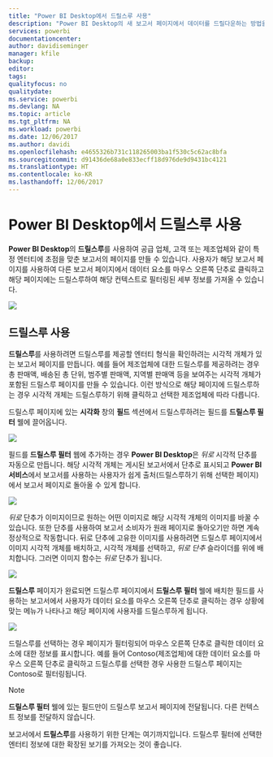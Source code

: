 ```yaml
---
title: "Power BI Desktop에서 드릴스루 사용"
description: "Power BI Desktop의 새 보고서 페이지에서 데이터를 드릴다운하는 방법을 알아봅니다."
services: powerbi
documentationcenter: 
author: davidiseminger
manager: kfile
backup: 
editor: 
tags: 
qualityfocus: no
qualitydate: 
ms.service: powerbi
ms.devlang: NA
ms.topic: article
ms.tgt_pltfrm: NA
ms.workload: powerbi
ms.date: 12/06/2017
ms.author: davidi
ms.openlocfilehash: e4655326b731c118265003ba1f530c5c62ac8bfa
ms.sourcegitcommit: d91436de68a0e833ecff18d976de9d9431bc4121
ms.translationtype: HT
ms.contentlocale: ko-KR
ms.lasthandoff: 12/06/2017
---
```

# <a name="use-drillthrough-in-power-bi-desktop"></a>Power BI Desktop에서 드릴스루 사용
**Power BI Desktop**의 **드릴스루**를 사용하여 공급 업체, 고객 또는 제조업체와 같이 특정 엔터티에 초점을 맞춘 보고서의 페이지를 만들 수 있습니다. 사용자가 해당 보고서 페이지를 사용하여 다른 보고서 페이지에서 데이터 요소를 마우스 오른쪽 단추로 클릭하고 해당 페이지에는 드릴스루하여 해당 컨텍스트로 필터링된 세부 정보를 가져올 수 있습니다.

![](media/desktop-drillthrough/drillthrough_01.png)

## <a name="using-drillthrough"></a>드릴스루 사용
**드릴스루**를 사용하려면 드릴스루를 제공할 엔터티 형식을 확인하려는 시각적 개체가 있는 보고서 페이지를 만듭니다. 예를 들어 제조업체에 대한 드릴스루를 제공하려는 경우 총 판매액, 배송된 총 단위, 범주별 판매액, 지역별 판매액 등을 보여주는 시각적 개체가 포함된 드릴스루 페이지를 만들 수 있습니다. 이런 방식으로 해당 페이지에 드릴스루하는 경우 시각적 개체는 드릴스루하기 위해 클릭하고 선택한 제조업체에 따라 다릅니다.

드릴스루 페이지에 있는 **시각화** 창의 **필드** 섹션에서 드릴스루하려는 필드를 **드릴스루 필터** 웰에 끌어옵니다.

![](media/desktop-drillthrough/drillthrough_02.png)

필드를 **드릴스루 필터** 웹에 추가하는 경우 **Power BI Desktop**은 *뒤로* 시각적 단추를 자동으로 만듭니다. 해당 시각적 개체는 게시된 보고서에서 단추로 표시되고 **Power BI 서비스**에서 보고서를 사용하는 사용자가 쉽게 출처(드릴스루하기 위해 선택한 페이지)에서 보고서 페이지로 돌아올 수 있게 합니다.

![](media/desktop-drillthrough/drillthrough_03.png)

*뒤로* 단추가 이미지이므로 원하는 어떤 이미지로 해당 시각적 개체의 이미지를 바꿀 수 있습니다. 또한 단추를 사용하여 보고서 소비자가 원래 페이지로 돌아오기만 하면 계속 정상적으로 작동합니다. 뒤로 단추에 고유한 이미지를 사용하려면 드릴스루 페이지에서 이미지 시각적 개체를 배치하고, 시각적 개체를 선택하고, *뒤로 단추* 슬라이더를 위에 배치합니다. 그러면 이미지 함수는 *뒤로* 단추가 됩니다.

![](media/desktop-drillthrough/drillthrough_05.png)

**드릴스루** 페이지가 완료되면 드릴스루 페이지에서 **드릴스루 필터** 웰에 배치한 필드를 사용하는 보고서에서 사용자가 데이터 요소를 마우스 오른쪽 단추로 클릭하는 경우 상황에 맞는 메뉴가 나타나고 해당 페이지에 사용자를 드릴스루하게 됩니다.

![](media/desktop-drillthrough/drillthrough_04.png)

드릴스루를 선택하는 경우 페이지가 필터링되어 마우스 오른쪽 단추로 클릭한 데이터 요소에 대한 정보를 표시합니다. 예를 들어 Contoso(제조업체)에 대한 데이터 요소를 마우스 오른쪽 단추로 클릭하고 드릴스루를 선택한 경우 사용한 드릴스루 페이지는 Contoso로 필터링됩니다.

> [!NOTE]
> **드릴스루 필터** 웰에 있는 필드만이 드릴스루 보고서 페이지에 전달됩니다. 다른 컨텍스트 정보를 전달하지 않습니다.
> 
> 

보고서에서 **드릴스루**를 사용하기 위한 단계는 여기까지입니다. 드릴스루 필터에 선택한 엔터티 정보에 대한 확장된 보기를 가져오는 것이 좋습니다.


